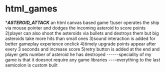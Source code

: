 # html_games
**************************ASTEROID_ATTACK*************************
an html canvas based game
1)user operates the ship via mouse pointer and dodges the incoming asteroid to score points
2)player can also shoot the asteroids via bullets and destroys them but big asteroids take more hits than small ones
3)sound interaction is added for better gameplay experience onclick
4)timely upgrade points appear after every 3 seconds and increase score 
5)retry button is added at the end and player gets number of asteroid he has destroyed 
------speciality of my game is that it doesnot require any game libraries ----everything to the last semicolon is custom built
